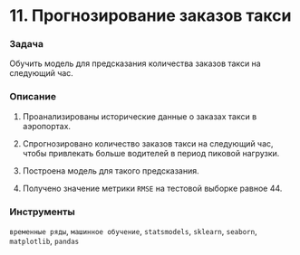 # 11. Прогнозирование заказов такси

### Задача

Обучить модель для предсказания количества заказов такси на следующий час.

### Описание

1. Проанализированы исторические данные о заказах такси в аэропортах.  

2. Спрогнозировано количество заказов такси на следующий час, чтобы привлекать больше водителей в период пиковой нагрузки. 

3. Построена модель для такого предсказания.

4. Получено значение метрики `RMSE` на тестовой выборке равное 44.

### Инструменты

`временные ряды`, `машинное обучение`, `statsmodels`, `sklearn`, `seaborn`, `matplotlib`, `pandas`
